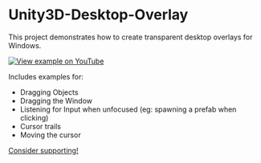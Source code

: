 # Unity3D-Desktop-Overlay

This project demonstrates how to create transparent desktop overlays for Windows.

[![View example on YouTube](https://img.youtube.com/vi/0q-WCm_jOnE/0.jpg)](https://www.youtube.com/watch?v=0q-WCm_jOnE)

Includes examples for:
- Dragging Objects
- Dragging the Window
- Listening for Input when unfocused (eg: spawning a prefab when clicking)
- Cursor trails
- Moving the cursor


[Consider supporting!](https://pheonise.itch.io/tip-jar)
